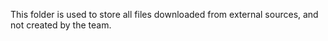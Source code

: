 This folder is used to store all files downloaded from external sources, and not created by the team.
